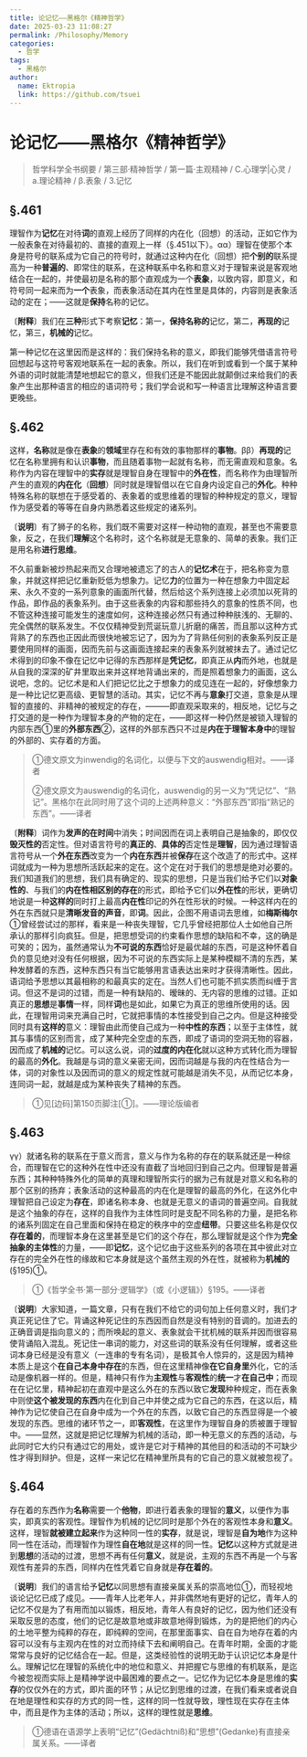 ```yaml
---
title: 论记忆——黑格尔《精神哲学》
date: 2025-03-23 11:08:27
permalink: /Philosophy/Memory
categories:
  - 哲学
tags:
  - 黑格尔
author:
  name: Ektropia
  link: https://github.com/tsuei
---
```


# 论记忆——黑格尔《精神哲学》
>哲学科学全书纲要 / 第三部·精神哲学 / 第一篇·主观精神 / C.心理学|心灵 / a.理论精神 / β.表象 / 3.记忆

## §.461

理智作为**记忆**在对待**词**的直观上经历了同样的内在化（回想）的活动，正如它作为一般表象在对待最初的、直接的直观上一样（§.451以下）。αα）理智在使那个本身是符号的联系成为它自己的符号时，就通过这种内在化（回想）把**个别的**联系提高为一种**普遍的**、即常住的联系，在这种联系中名称和意义对于理智来说是客观地结合在一起的，并使最初是名称的那个直观成为一个**表象**，以致内容，即意义，和符号同一起来而为**一个**表象，而表象活动在其内在性里是具体的，内容则是表象活动的定在；——这就是**保持**名称的记忆。

〔**附释**〕我们在**三种**形式下考察**记忆**：第一，**保持名称的**记忆，第二，**再现的**记忆，第三，**机械的**记忆。

第一种记忆在这里因而是这样的：我们保持名称的意义，即我们能够凭借语言符号回想起与这符号客观地联系在一起的表象。所以，我们在听到或看到一个属于某种外语的词时就能清楚地想起它的意义，但我们还是不能因此就颠倒过来给我们的表象产生出那种语言的相应的语词符号；我们学会说和写一种语言比理解这种语言要更晚些。

## §.462

这样，**名称**就是像在**表象**的**领域**里存在和有效的事物那样的**事物**。ββ）**再现的**记忆在名称里拥有和认识**事物**，而且随着事物一起就有名称，而无需直观和意象。名称作为内容在理智中的**实存**就是理智自身在理智中的**外在性**，而名称作为由理智所产生的直观的**内在化**（**回想**）同时就是理智借以在它自身内设定自己的**外化**。种种特殊名称的联想在于感受着的、表象着的或思维着的理智的种种规定的意义，理智作为感受着的等等在自身内熟悉着这些规定的诸系列。

〔**说明**〕有了狮子的名称，我们既不需要对这样一种动物的直观，甚至也不需要意象，反之，在我们**理解**这个名称时，这个名称就是无意象的、简单的表象。我们正是用名称**进行思维**。

不久前重新被炒热起来而又合理地被遗忘了的古人的**记忆术**在于，把名称变为意象，并就这样把记忆重新贬低为想象力。记忆**力**的位置为一种在想象力中固定起来、永久不变的一系列意象的画面所代替，然后给这个系列连接上必须加以死背的作品，即作品的表象系列。由于这些表象的内容和那些持久的意象的性质不同，也不管这种连接可能发生的速度如何，这种连接必然只有通过种种肤浅的、无聊的、完全偶然的联系发生。不仅仅精神受到荒诞玩意儿折磨的痛苦，而且那以这种方式背熟了的东西也正因此而很快地被忘记了，因为为了背熟任何别的表象系列反正是要使用同样的画面，因而先前与这画面连接起来的表象系列就被抹去了。通过记忆术得到的印象不像在记忆中记得的东西那样是**凭记忆**，即真正从**内**而外地，也就是从自我的深深的矿井里取出来并这样地背诵出来的，而是照着想象力的画面，这么说吧，念的。记忆术是和人们把记忆比之于想象力的成见连在一起的，好像想象力是一种比记忆更高级、更智慧的活动。其实，记忆不再与**意象**打交道，意象是从理智的直接的、非精神的被规定的存在，———即直观采取来的，相反地，记忆与之打交道的是一种作为理智本身的产物的定在，——即这样一种仍然是被锁入理智的内部东西①里的**外部东西**②，这样的外部东西只不过是**内在于理智本身中**的理智的外部的、实存着的方面。

>①德文原文为inwendig的名词化，以便与下文的auswendig相对。——译者
>
>②德文原文为auswendig的名词化，auswendig的另一义为“凭记忆”、“熟记”。黑格尔在此同时用了这个词的上述两种意义：“外部东西”即指“熟记的东西”。——译者

〔**附释**〕词作为**发声的在时间**中消失；时间因而在词上表明自己是抽象的，即仅仅**毁灭性的**否定性。但对语言符号的**真正的**、**具体的**否定性是**理智**，因为通过理智语言符号从一个**外在东西**改变为一个**内在东西**并被**保存**在这个改造了的形式中。这样词就成为一种为思想所活跃起来的定在。这个定在对于我们的思想是绝对必要的。我们知道我们的思想，我们具有确定的、现实的思想，只是当我们给予它们以**对象性的**、与我们的**内在性相区别的存在**的形式，即给予它们以**外在性**的形状，更确切地说是一种**这样的**同时打上最高**内在性**印记的外在性形状的时候。一种这样内在的外在东西就只是**清晰发音的声音**，即**词**。因此，企图不用语词去思维，如**梅斯梅尔**①曾经尝试过的那样，看来是一种丧失理智，它几乎曾经把那位人士如他自己所承认的那样引向疯狂。但是，把思想受词的约束看作思想的缺陷和不幸，这的确是可笑的；因为，虽然通常认为**不可说的东西**恰好是最优越的东西，可是这种怀着自负的意见绝对没有任何根据，因为不可说的东西实际上是某种模糊不清的东西，某种发酵着的东西，这种东西只有当它能够用言语表达出来时才获得清晰性。因此，语词给予思想以其最相称的和最真实的定在。当然人们也可能不抓实质而纠缠于言词。但这不是词的过错，而是一种有缺陷的、暧昧的、无内容的思维的过错。正如真正的**思想**是**事情**一样，同样**词**也是如此，如果它为真正的思维所使用的话。因此，在理智用词来充满自己时，它就把事情的本性接受到自己之内。但是这种接受同时具有**这样的**意义：理智由此而使自己成为一种**中性的东西**；以至于主体性，就其与事情的区别而言，成了某种完全空虚的东西，即成了语词的空洞无物的容器，因而成了**机械的**记忆。可以这么说，词的**过度的内在化**就以这种方式转化而为理智的最高的**外化**。我越是与词的意义亲密无间，因而词越是与我的内在性结合为一体，词的对象性以及因而词的意义的规定性就可能越是消失不见，从而记忆本身，连同词一起，就越是成为某种丧失了精神的东西。

>①见[边码]第150页脚注[①]。——理论版编者

## §.463

γγ）就诸名称的联系在于意义而言，意义与作为名称的存在的联系就还是一种综合，而理智在它的这种外在性中还没有直截了当地回归到自己之内。但理智是普遍东西；其种种特殊外化的简单的真理和理智所实行的据为己有就是对意义和名称的那个区别的扬弃；表象活动的这种最高的内在化是理智的最高的外化，在这外化中理智把自己设定为**存在**，即诸名称本身、也就是无意义的语词的普遍空间。自我就是这个抽象的存在，这样的自我作为主体性同时是支配不同名称的力量，是把名称的诸系列固定在自己里面和保持在稳定的秩序中的空虚**纽带**。只要这些名称是仅仅**存在着的**，而理智本身在这里甚至是它们的这个存在，那么理智就是这个作为**完全抽象的主体性**的力量，——即**记忆**，这个记忆由于这些系列的各项在其中彼此对立存在的完全外在性的缘故和它本身就是这个虽然主观的外在性，就被称为**机械的**(§195)①。

>①《哲学全书·第一部分·逻辑学》（或《小逻辑》）§195。——译者

〔**说明**〕大家知道，一篇文章，只有在我们不给它的词句加上任何意义时，我们才真正死记住了它。背诵这种死记住的东西因而自然是没有特别的音调的。加进去的正确音调是指向意义的；而所唤起的意义、表象就会干扰机械的联系并因而很容易使背诵陷入混乱。死记住一串词的能力，对这些词的联系没有任何理解，或者这些词本身已经是没有意义（一连串的专有名词），是极其令人惊异的，这是因为精神本质上是这个**在自己本身中存在**的东西，但在这里精神像**在它自身里**外化，它的活动是像机器一样的。但是，精神只有作为**主观性**与**客观性**的**统一**才**在自己中**；而现在在记忆里，精神起初在直观中是这么外在的东西以致它**发现**种种规定，而在表象中则使**这个被发现的东西**内在化到自己中并使之成为它自己的东西，在这以后，精神作为记忆使自己在自身中成为一个外在的东西，以致它自己的东西显得是一个被发现的东西。思维的诸环节之一，即**客观性**，在这里作为理智自身的质被置于理智中。——显然，这就是把记忆理解为机械的活动，即一种无意义的东西的活动，与此同时它大约只有通过它的用处，或许是它对于精神的其他目的和活动的不可缺少性才得到辩护。但是，这样一来记忆在精神里所具有的它自己的意义就被忽视了。

## §.464

存在着的东西作为**名称**需要一个**他物**，即进行着表象的理智的**意义**，以便作为事实，即真实的客观性。理智作为机械的记忆同时是那个外在的客观性本身和**意义**。这样，理智**就被建立起来**作为这种同一性的**实存**，就是说，理智是**自为地**作为这种同一性在活动，而理智作为理性**自在地**就是这样的同一性。**记忆**以这种方式就是进到**思想**的活动的过渡，思想不再有任何**意义**，就是说，主观的东西不再是一个与客观性有差异的东西，同样内在性凭着它自身就是**存在着的**。

〔**说明**〕我们的语言给予**记忆**以同思想有直接亲属关系的崇高地位①，而轻视地谈论记忆已成了成见。——青年人比老年人，并非偶然地有更好的记忆，青年人的记忆不仅是为了有用而加以锻炼，相反地，青年人有良好的记忆，因为他们还没有采取反思的态度，他们的记忆是故意地或非故意地得到锻炼，为的是把他们的内心的土地平整为纯粹的存在，即纯粹的空间，在那里面事实、自在自为地存在着的内容可以没有与主观内在性的对立而持续下去和阐明自己。在青年时期，全面的才能常常与良好的记忆结合在一起。但是，这类经验性的说明无助于认识记忆本身是什么。理解记忆在理智的系统化中的地位和意义、并把握它与思维的有机联系，是迄今被忽视而实际上是精神学说中最困难的要点之一。记忆作为记忆本身是思维的**实存**的仅仅外在的方式，即片面的环节；从记忆到思维的过渡，在我们看来或者说自在地是理性和实存的方式的同一性，这样的同一性就导致，理性现在实存在主体中，而且是作为主体的活动；所以，这样的理性就是**思维**。

>①德语在语源学上表明“记忆”(Gedächtniß)和“思想”(Gedanke)有直接亲属关系。——译者

